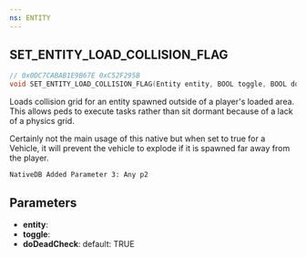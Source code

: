 ```yaml
---
ns: ENTITY
---
```

## SET_ENTITY_LOAD_COLLISION_FLAG

```c
// 0x0DC7CABAB1E9B67E 0xC52F295B
void SET_ENTITY_LOAD_COLLISION_FLAG(Entity entity, BOOL toggle, BOOL doDeadCheck);
```

Loads collision grid for an entity spawned outside of a player's loaded area. This allows peds to execute tasks rather than sit dormant because of a lack of a physics grid.

Certainly not the main usage of this native but when set to true for a Vehicle, it will prevent the vehicle to explode if it is spawned far away from the player.  

```
NativeDB Added Parameter 3: Any p2
```

## Parameters
* **entity**: 
* **toggle**: 
* **doDeadCheck**: default: TRUE


